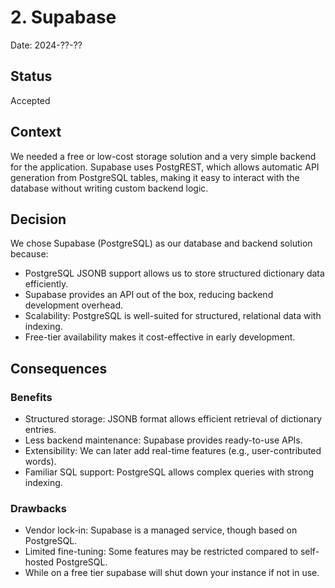 # 2. Supabase

Date: 2024-??-??

## Status

Accepted

## Context

We needed a free or low-cost storage solution and a very simple backend for the application. Supabase uses PostgREST, which allows automatic API generation from PostgreSQL tables, making it easy to interact with the database without writing custom backend logic.

## Decision

We chose Supabase (PostgreSQL) as our database and backend solution because:

- PostgreSQL JSONB support allows us to store structured dictionary data efficiently.
- Supabase provides an API out of the box, reducing backend development overhead.
- Scalability: PostgreSQL is well-suited for structured, relational data with indexing.
- Free-tier availability makes it cost-effective in early development.

## Consequences

### Benefits

- Structured storage: JSONB format allows efficient retrieval of dictionary entries.
- Less backend maintenance: Supabase provides ready-to-use APIs.
- Extensibility: We can later add real-time features (e.g., user-contributed words).
- Familiar SQL support: PostgreSQL allows complex queries with strong indexing.

### Drawbacks

- Vendor lock-in: Supabase is a managed service, though based on PostgreSQL.
- Limited fine-tuning: Some features may be restricted compared to self-hosted PostgreSQL.
- While on a free tier supabase will shut down your instance if not in use.
